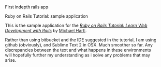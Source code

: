 First indepth rails app

 Ruby on Rails Tutorial: sample application

This is the sample application for the
[*Ruby on Rails Tutorial:
Learn Web Development with Rails*](http://www.railstutorial.org/)
by [Michael Hartl](http://www.michaelhartl.com/).


Rather than using bitbucket and the IDE suggested in the tutorial, I am using github (obviously), and Sublime Text 2 in OSX.  Much smoother so far.  Any discrepancies between the text and what happens in these environments will hopefully further my understanding as I solve any problems that may arise.